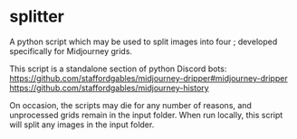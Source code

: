 # splitter
A python script which may be used to split images into four ; developed specifically for Midjourney grids.

This script is a standalone section of python Discord bots:
https://github.com/staffordgables/midjourney-dripper#midjourney-dripper
https://github.com/staffordgables/midjourney-history

On occasion, the scripts may die for any number of reasons, and unprocessed grids remain in the input folder.  When run locally, this script will split any images in the input folder.

